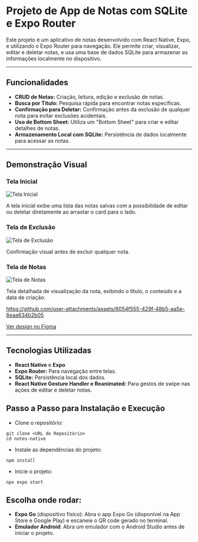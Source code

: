 # Projeto de App de Notas com SQLite e Expo Router

Este projeto é um aplicativo de notas desenvolvido com React Native, Expo, e utilizando o Expo Router para navegação. Ele permite criar, visualizar, editar e deletar notas, e usa uma base de dados SQLite para armazenar as informações localmente no dispositivo.

---

## Funcionalidades

- **CRUD de Notas:** Criação, leitura, edição e exclusão de notas.
- **Busca por Título:** Pesquisa rápida para encontrar notas específicas.
- **Confirmação para Deletar:** Confirmação antes da exclusão de qualquer nota para evitar exclusões acidentais.
- **Uso de Bottom Sheet:** Utiliza um "Bottom Sheet" para criar e editar detalhes de notas.
- **Armazenamento Local com SQLite:** Persistência de dados localmente para acessar as notas.

---

## Demonstração Visual

### Tela Inicial

![Tela Inicial](./src/assets/Home.png)

A tela inicial exibe uma lista das notas salvas com a possibilidade de editar ou deletar diretamente ao arrastar o card para o lado.

### Tela de Exclusão

![Tela de Exclusão](./src/assets/Deletar.png)

Confirmação visual antes de excluir qualquer nota.

### Tela de Notas

![Tela de Notas](./src/assets/Notes.png)

Tela detalhada de visualização da nota, exibindo o título, o conteúdo e a data de criação.



https://github.com/user-attachments/assets/6054f555-429f-48b5-aa5e-6eaa634b2b05

[Ver design no Figma](https://www.figma.com/design/O1JskBh5uQWkYPDA0EUKbB/Notes?node-id=0-1&t=MXjMTwG1MkTPWZgd-1)


---

## Tecnologias Utilizadas

- **React Native** e **Expo**
- **Expo Router:** Para navegação entre telas.
- **SQLite:** Persistência local dos dados.
- **React Native Gesture Handler e Reanimated:** Para gestos de swipe nas ações de editar e deletar notas.

## Passo a Passo para Instalação e Execução
- Clone o repositório:
```
git clone <URL do Repositório>
cd notes-native
```

- Instale as dependências do projeto:
```
npm install
```


- Inicie o projeto:
```
npx expo start
```


## Escolha onde rodar:
- **Expo Go** (dispositivo físico): Abra o app Expo Go (disponível na App Store e Google Play) e escaneie o QR code gerado no terminal.
- **Emulador Android**: Abra um emulador com o Android Studio antes de iniciar o projeto.
